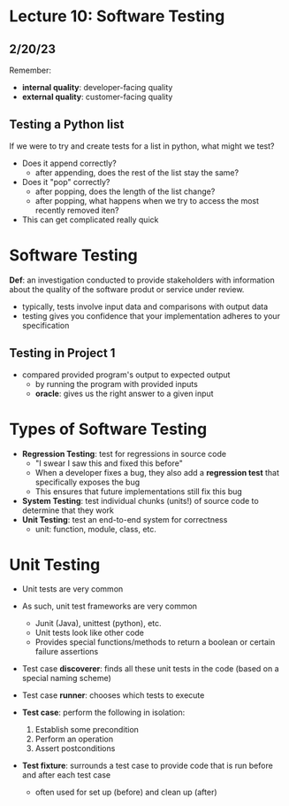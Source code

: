 # Lecture 10: Software Testing
## 2/20/23

Remember: 
- __internal quality__: developer-facing quality 
- __external quality__: customer-facing quality

## Testing a Python list
If we were to try and create tests for a list in python, what might we test?
- Does it append correctly?
    - after appending, does the rest of the list stay the same?
- Does it "pop" correctly?
    - after popping, does the length of the list change?
    - after popping, what happens when we try to access the most recently removed iten?
- This can get complicated really quick

# Software Testing
__Def__: an investigation conducted to provide stakeholders with information about the quality of the software produt or service under review.
- typically, tests involve input data and comparisons with output data
- testing gives you confidence that your implementation adheres to your specification

## Testing in Project 1
- compared provided program's output to expected output
    - by running the program with provided inputs
    - **oracle**: gives us the right answer to a given input


# Types of Software Testing
- __Regression Testing__: test for regressions in source code
    - "I swear I saw this and fixed this before"
    - When a developer fixes a bug, they also add a __regression test__ that specifically exposes the bug
    - This ensures that future implementations still fix this bug
- __System Testing__: test individual chunks (units!) of source code to determine that they work
- __Unit Testing__: test an end-to-end system for correctness
    - unit: function, module, class, etc.


# Unit Testing
- Unit tests are very common
- As such, unit test frameworks are very common 
    - Junit (Java), unittest (python), etc.
    - Unit tests look like other code
    - Provides special functions/methods to return a boolean or certain failure assertions

- Test case **discoverer**: finds all these unit tests in the code (based on a special naming scheme)
- Test case **runner**: chooses which tests to execute
- **Test case**: perform the following in isolation:
    1. Establish some precondition
    2. Perform an operation
    3. Assert postconditions
- **Test fixture**: surrounds a test case to provide code that is run before and after each test case
    - often used for set up (before) and clean up (after)